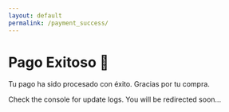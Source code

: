 ```yaml
---
layout: default
permalink: /payment_success/
---
```


# Pago Exitoso 🎉

Tu pago ha sido procesado con éxito. Gracias por tu compra.

<script>
  document.addEventListener('DOMContentLoaded', async function () {
    console.log('Success page loaded.');

    const urlParams = new URLSearchParams(window.location.search);
    console.log('URL Parameters:', Object.fromEntries(urlParams.entries()));

    const paymentSuccess = urlParams.get('payment_success');
    const plan = urlParams.get('plan');

    if (paymentSuccess === 'true' && plan) {
      const user = netlifyIdentity.currentUser();

      if (user) {
        console.log('User found:', user);

        try {
          const token = await user.jwt();
          console.log('JWT Token received:', token);

          // Ensure the user metadata update persists
          const updatedUser = await user.update({
            user_metadata: { subscription_plan: plan }
          });

          console.log('Subscription plan updated successfully:', updatedUser);

          // Manually refresh the user session
          netlifyIdentity.refresh().then((newUser) => {
            console.log('User metadata after refresh:', newUser);
          }).catch((error) => {
            console.error('Error refreshing user session:', error);
          });

        } catch (error) {
          console.error('Error updating subscription plan:', error);
        }

      } else {
        console.error('No user logged in.');
      }
    } else {
      console.warn('Missing required query parameters (payment_success and/or plan).');
    }
  });
</script>

<p>Check the console for update logs. You will be redirected soon...</p>

<script>
  setTimeout(() => {
    window.location.href = '/dashboard';
  }, 30000); // Reduced to 5 seconds for better UX
</script>
